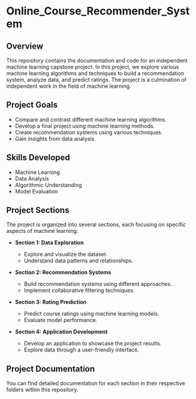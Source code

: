 # Online_Course_Recommender_System

## Overview

This repository contains the documentation and code for an independent machine learning capstone project. In this project, we explore various machine learning algorithms and techniques to build a recommendation system, analyze data, and predict ratings. The project is a culmination of independent work in the field of machine learning.

## Project Goals

- Compare and contrast different machine learning algorithms.
- Develop a final project using machine learning methods.
- Create recommendation systems using various techniques.
- Gain insights from data analysis.

## Skills Developed

- Machine Learning
- Data Analysis
- Algorithmic Understanding
- Model Evaluation

## Project Sections

The project is organized into several sections, each focusing on specific aspects of machine learning:

- **Section 1: Data Exploration**
  - Explore and visualize the dataset.
  - Understand data patterns and relationships.

- **Section 2: Recommendation Systems**
  - Build recommendation systems using different approaches.
  - Implement collaborative filtering techniques.

- **Section 3: Rating Prediction**
  - Predict course ratings using machine learning models.
  - Evaluate model performance.

- **Section 4: Application Development**
  - Develop an application to showcase the project results.
  - Explore data through a user-friendly interface.

## Project Documentation

You can find detailed documentation for each section in their respective folders within this repository.

